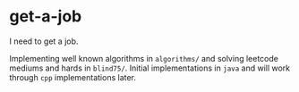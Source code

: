 # get-a-job

I need to get a job.

Implementing well known algorithms in `algorithms/` and solving leetcode mediums and hards in `blind75/`. Initial implementations in `java` and will work through `cpp` implementations later.
